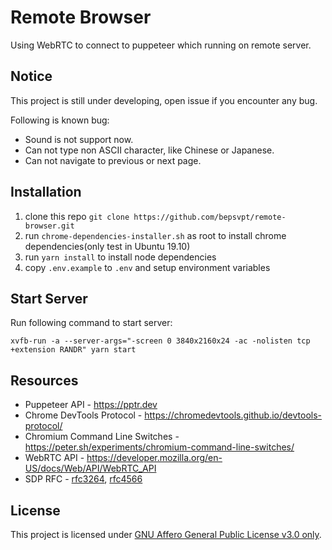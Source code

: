 # Remote Browser

Using WebRTC to connect to puppeteer which running on remote server.

## Notice

This project is still under developing, open issue if you encounter any bug. 

Following is known bug:

- Sound is not support now.
- Can not type non ASCII character, like Chinese or Japanese.
- Can not navigate to previous or next page.

## Installation

1. clone this repo `git clone https://github.com/bepsvpt/remote-browser.git`
2. run `chrome-dependencies-installer.sh` as root to install chrome dependencies(only test in Ubuntu 19.10)
3. run `yarn install` to install node dependencies
4. copy `.env.example` to `.env` and setup environment variables

## Start Server

Run following command to start server:

```shell
xvfb-run -a --server-args="-screen 0 3840x2160x24 -ac -nolisten tcp +extension RANDR" yarn start
```

## Resources

- Puppeteer API - https://pptr.dev
- Chrome DevTools Protocol - https://chromedevtools.github.io/devtools-protocol/
- Chromium Command Line Switches - https://peter.sh/experiments/chromium-command-line-switches/
- WebRTC API - https://developer.mozilla.org/en-US/docs/Web/API/WebRTC_API
- SDP RFC - [rfc3264](https://tools.ietf.org/html/rfc3264), [rfc4566](https://tools.ietf.org/html/rfc4566)

## License

This project is licensed under [GNU Affero General Public License v3.0 only](LICENSE).
